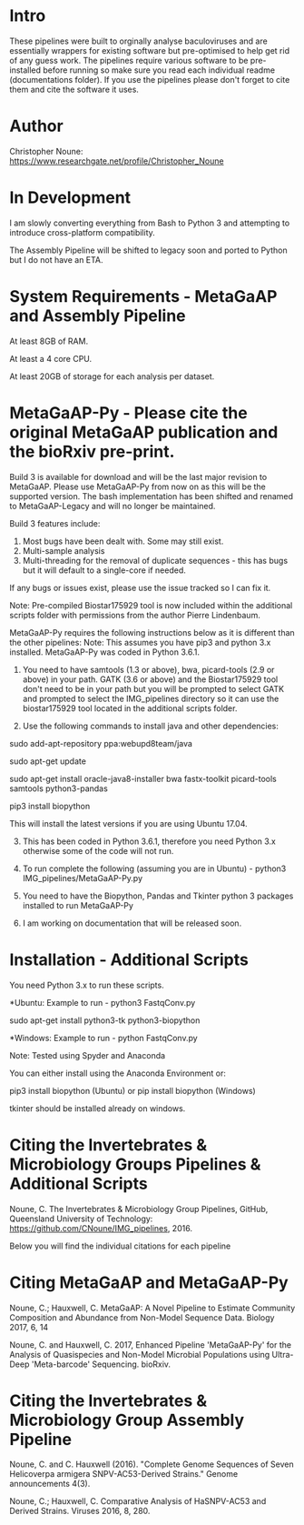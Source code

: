 # Intro
These pipelines were built to orginally analyse baculoviruses and are essentially wrappers for existing software but pre-optimised to help get rid of any guess work. The pipelines require various software to be pre-installed before running so make sure you read each individual readme (documentations folder). If you use the pipelines please don't forget to cite them and cite the software it uses.

# Author
Christopher Noune: https://www.researchgate.net/profile/Christopher_Noune

# In Development

I am slowly converting everything from Bash to Python 3 and attempting to introduce cross-platform compatibility.

The Assembly Pipeline will be shifted to legacy soon and ported to Python but I do not have an ETA.

# System Requirements - MetaGaAP and Assembly Pipeline

At least 8GB of RAM. 

At least a 4 core CPU. 

At least 20GB of storage for each analysis per dataset.

# MetaGaAP-Py - Please cite the original MetaGaAP publication and the bioRxiv pre-print.

Build 3 is available for download and will be the last major revision to MetaGaAP. Please use MetaGaAP-Py from now on as this will be the supported version. The bash implementation has been shifted and renamed to MetaGaAP-Legacy and will no longer be maintained.

Build 3 features include:

1. Most bugs have been dealt with. Some may still exist. 
2. Multi-sample analysis
3. Multi-threading for the removal of duplicate sequences - this has bugs but it will default to a single-core if needed.

If any bugs or issues exist, please use the issue tracked so I can fix it.

Note: Pre-compiled Biostar175929 tool is now included within the additional scripts folder with permissions from the author Pierre Lindenbaum.

MetaGaAP-Py requires the following instructions below as it is different than the other pipelines: Note: This assumes you have pip3 and python 3.x installed. MetaGaAP-Py was coded in Python 3.6.1.

1. You need to have samtools (1.3 or above), bwa, picard-tools (2.9 or above) in your path. GATK (3.6 or above) and the Biostar175929 tool don't need to be in your path but you will be prompted to select GATK and prompted to select the IMG_pipelines directory so it can use the biostar175929 tool located in the additional scripts folder.

2. Use the following commands to install java and other dependencies:

sudo add-apt-repository ppa:webupd8team/java

sudo apt-get update

sudo apt-get install oracle-java8-installer bwa fastx-toolkit picard-tools samtools python3-pandas

pip3 install biopython

This will install the latest versions if you are using Ubuntu 17.04.

3. This has been coded in Python 3.6.1, therefore you need Python 3.x otherwise some of the code will not run.

4. To run complete the following (assuming you are in Ubuntu) - python3 IMG_pipelines/MetaGaAP-Py.py

5. You need to have the Biopython, Pandas and Tkinter python 3 packages installed to run MetaGaAP-Py

6. I am working on documentation that will be released soon.


# Installation - Additional Scripts 

You need Python 3.x to run these scripts.

*Ubuntu: Example to run - python3 FastqConv.py

sudo apt-get install python3-tk python3-biopython

*Windows: Example to run - python FastqConv.py

Note: Tested using Spyder and Anaconda

You can either install using the Anaconda Environment or:

pip3 install biopython (Ubuntu) or pip install biopython (Windows)

tkinter should be installed already on windows.

# Citing the Invertebrates & Microbiology Groups Pipelines & Additional Scripts

Noune, C. The Invertebrates & Microbiology Group Pipelines, GitHub, Queensland University of Technology: https://github.com/CNoune/IMG_pipelines, 2016.

Below you will find the individual citations for each pipeline

# Citing MetaGaAP and MetaGaAP-Py

Noune, C.; Hauxwell, C. MetaGaAP: A Novel Pipeline to Estimate Community Composition and Abundance from Non-Model Sequence Data. Biology 2017, 6, 14

Noune, C. and Hauxwell, C. 2017, Enhanced Pipeline 'MetaGaAP-Py' for the Analysis of Quasispecies and Non-Model Microbial Populations using Ultra-Deep 'Meta-barcode' Sequencing. bioRxiv.


# Citing the Invertebrates & Microbiology Group Assembly Pipeline

Noune, C. and C. Hauxwell (2016). "Complete Genome Sequences of Seven Helicoverpa armigera SNPV-AC53-Derived Strains." Genome announcements 4(3).

Noune, C.; Hauxwell, C. Comparative Analysis of HaSNPV-AC53 and Derived Strains. Viruses 2016, 8, 280.
